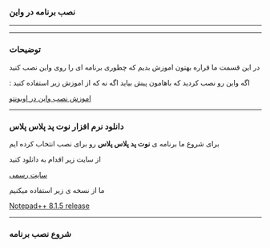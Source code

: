 
### نصب برنامه در واین 

______________________________________
______________________________________

### توضیحات


در این قسمت ما قراره بهتون اموزش بدیم که چطوری برنامه ای را روی واین نصب کنید 

  : اگه واین رو نصب کردید که باهامون پیش بیاید اگه نه که از اموزش زیر استفاده کنید

[اموزش نصب واین در اوبونتو](https://github.com/ahmadreza1383/linux/tree/ubuntu/Install%20wine%20from%20ubuntu)

______________________________________

###   دانلود نرم افزار نوت پد پلاس پلاس


برای شروع ما برنامه ی __نوت پد پلاس پلاس__ رو برای نصب انتخاب کرده ایم 

از سایت زیر اقدام به دانلود کنید 

[سایت رسمی](https://notepad-plus-plus.org/downloads/)

ما از نسخه ی زیر استفاده میکنیم 

[Notepad++ 8.1.5 release](https://notepad-plus-plus.org/downloads/v8.1.5/)


______________________________________

### شروع نصب برنامه

























